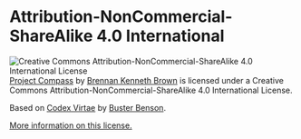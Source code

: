 # Attribution-NonCommercial-ShareAlike 4.0 International

![Creative Commons Attribution-NonCommercial-ShareAlike 4.0 International License](https://i.creativecommons.org/l/by-nc-sa/4.0/88x31.png "Creative Commons Attribution-NonCommercial-ShareAlike 4.0 International License")
[Project Compass](https://github.com/brennanbrown/compass/edit/master/LICENSE) by [Brennan Kenneth Brown](brennanbrown.github.io) is licensed under a Creative Commons Attribution-NonCommercial-ShareAlike 4.0 International License.

Based on [Codex Virtae](https://github.com/busterbenson/public) by [Buster Benson](http://busterbenson.com).

[More information on this license.](http://creativecommons.org/licenses/by-nc-sa/4.0/)
